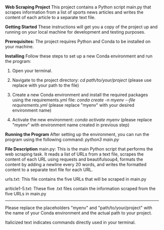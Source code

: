 __Web Scraping Project__
This project contains a Python script main.py that scrapes information from a list of sports news articles and writes the content of each article to a separate text file.


__Getting Started__
These instructions will get you a copy of the project up and running on your local machine for development and testing purposes.


__Prerequisites:__
The project requires Python and Conda to be installed on your machine.


__Installing__
Follow these steps to set up a new Conda environment and run the program:

1. Open your terminal.

2. Navigate to the project directory:
    *cd path/to/your/project* (please use replace with your path to the file)

3. Create a new Conda environment and install the required packages using the requirements.yml file:
    *conda create -n myenv --file requirements.yml* (please replace "myenv" with your desired environment name)

4. Activate the new environment:
    *conda activate myenv* (please replace "myenv" with environment name created in previous step)


__Running the Program__
After setting up the environment, you can run the program using the following command:
*python3 main.py*


__File Description__
main.py: This is the main Python script that performs the web scraping task. It reads a list of URLs from a text file, scrapes the content of each URL using requests and beautifulsoup4, formats the content by adding a newline every 20 words, and writes the formatted content to a separate text file for each URL.

urls.txt: This file contains the five URLs that will be scraped in main.py

ariticle1-5.txt: These five .txt files contain the information scraped from the five URLs in main.py

------------------------------------------------------------------------------------------------------------

Please replace the placeholders "myenv" and "path/to/your/project" with the name of your Conda environment and the actual path to your project.

Italicized text indicates commands directly used in your terminal.

